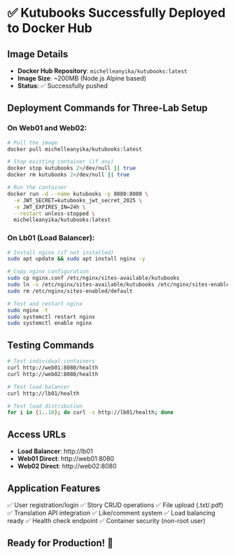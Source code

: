# ✅ Kutubooks Successfully Deployed to Docker Hub

## Image Details
- **Docker Hub Repository**: `michelleanyika/kutubooks:latest`
- **Image Size**: ~200MB (Node.js Alpine based)
- **Status**: ✅ Successfully pushed

## Deployment Commands for Three-Lab Setup

### On Web01 and Web02:
```bash
# Pull the image
docker pull michelleanyika/kutubooks:latest

# Stop existing container (if any)
docker stop kutubooks 2>/dev/null || true
docker rm kutubooks 2>/dev/null || true

# Run the container
docker run -d --name kutubooks -p 8080:8080 \
  -e JWT_SECRET=kutubooks_jwt_secret_2025 \
  -e JWT_EXPIRES_IN=24h \
  --restart unless-stopped \
  michelleanyika/kutubooks:latest
```

### On Lb01 (Load Balancer):
```bash
# Install nginx (if not installed)
sudo apt update && sudo apt install nginx -y

# Copy nginx configuration
sudo cp nginx.conf /etc/nginx/sites-available/kutubooks
sudo ln -s /etc/nginx/sites-available/kutubooks /etc/nginx/sites-enabled/
sudo rm /etc/nginx/sites-enabled/default

# Test and restart nginx
sudo nginx -t
sudo systemctl restart nginx
sudo systemctl enable nginx
```

## Testing Commands
```bash
# Test individual containers
curl http://web01:8080/health
curl http://web02:8080/health

# Test load balancer
curl http://lb01/health

# Test load distribution
for i in {1..10}; do curl -s http://lb01/health; done
```

## Access URLs
- **Load Balancer**: http://lb01
- **Web01 Direct**: http://web01:8080  
- **Web02 Direct**: http://web02:8080

## Application Features
✅ User registration/login
✅ Story CRUD operations
✅ File upload (.txt/.pdf)
✅ Translation API integration
✅ Like/comment system
✅ Load balancing ready
✅ Health check endpoint
✅ Container security (non-root user)

## Ready for Production! 🚀